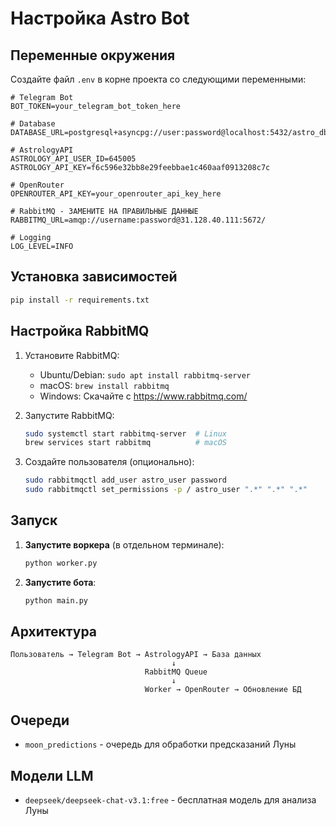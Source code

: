 # Настройка Astro Bot

## Переменные окружения

Создайте файл `.env` в корне проекта со следующими переменными:

```env
# Telegram Bot
BOT_TOKEN=your_telegram_bot_token_here

# Database
DATABASE_URL=postgresql+asyncpg://user:password@localhost:5432/astro_db

# AstrologyAPI
ASTROLOGY_API_USER_ID=645005
ASTROLOGY_API_KEY=f6c596e32bb8e29feebbae1c460aaf0913208c7c

# OpenRouter
OPENROUTER_API_KEY=your_openrouter_api_key_here

# RabbitMQ - ЗАМЕНИТЕ НА ПРАВИЛЬНЫЕ ДАННЫЕ
RABBITMQ_URL=amqp://username:password@31.128.40.111:5672/

# Logging
LOG_LEVEL=INFO
```

## Установка зависимостей

```bash
pip install -r requirements.txt
```

## Настройка RabbitMQ

1. Установите RabbitMQ:
   - Ubuntu/Debian: `sudo apt install rabbitmq-server`
   - macOS: `brew install rabbitmq`
   - Windows: Скачайте с https://www.rabbitmq.com/

2. Запустите RabbitMQ:
   ```bash
   sudo systemctl start rabbitmq-server  # Linux
   brew services start rabbitmq          # macOS
   ```

3. Создайте пользователя (опционально):
   ```bash
   sudo rabbitmqctl add_user astro_user password
   sudo rabbitmqctl set_permissions -p / astro_user ".*" ".*" ".*"
   ```

## Запуск

1. **Запустите воркера** (в отдельном терминале):
   ```bash
   python worker.py
   ```

2. **Запустите бота**:
   ```bash
   python main.py
   ```

## Архитектура

```
Пользователь → Telegram Bot → AstrologyAPI → База данных
                                    ↓
                              RabbitMQ Queue
                                    ↓
                              Worker → OpenRouter → Обновление БД
```

## Очереди

- `moon_predictions` - очередь для обработки предсказаний Луны

## Модели LLM

- `deepseek/deepseek-chat-v3.1:free` - бесплатная модель для анализа Луны
